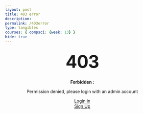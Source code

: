 ```yaml
---
layout: post
title: 403 error
description: 
permalink: /403error
type: tangibles
courses: { compsci: {week: 13} }
hide: true
---
```


<style type="text/css" media="screen">
  .container {
    margin: 10px auto;
    max-width: 600px;
    text-align: center;
  }
  h1 {
    margin: 30px 0;
    font-size: 4em;
    line-height: 1;
    letter-spacing: -1px;
  }
</style>

<div class="container">
  <h1>403</h1>
  <p><strong>Forbidden :</strong></p>
  <p>Permission denied, please login with an admin account</p>
  <span class="psw2"><a href="{{site.baseurl}}/login"> Login in</a></span>
  <br>
  <span class="psw2"><a href="{{site.baseurl}}/signup"> Sign Up</a></span>
</div>